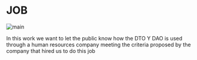# JOB
   ![main](https://www.hrconnect.cl/wp-content/uploads/2019/02/1.jpg)

In this work we want to let the public know how the DTO Y DAO is used through a human resources company meeting the criteria proposed by the company that hired us to do this job

